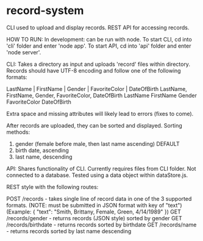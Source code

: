 # record-system
CLI used to upload and display records. REST API for accessing records.

HOW TO RUN:
In development: can be run with node. 
To start CLI, cd into 'cli' folder and enter 'node app'.
To start API, cd into 'api' folder and enter 'node server'.

CLI:
Takes a directory as input and uploads 'record' files within directory.
Records should have UTF-8 encoding and follow one of the following formats:

LastName | FirstName | Gender | FavoriteColor | DateOfBirth
LastName, FirstName, Gender, FavoriteColor, DateOfBirth
LastName FirstName Gender FavoriteColor DateOfBirth

Extra space and missing attributes will likely lead to errors (fixes to come).

After records are uploaded, they can be sorted and displayed. Sorting methods: 

1. gender (female before male, then last name ascending) DEFAULT
2. birth date, ascending
3. last name, descending


API:
Shares functionality of CLI. Currently requires files from CLI folder.
Not connected to a database. Tested using a data object within dataStore.js.

REST style with the following routes:

POST /records - takes single line of record data in one of the 3 supported formats.
(NOTE: must be submitted in JSON format with key of "text")
(Example: { "text": "Smith, Brittany, Female, Green, 4/14/1989" })
GET /records/gender - returns records (JSON style) sorted by gender
GET /records/birthdate - returns records sorted by birthdate
GET /records/name - returns records sorted by last name descending
